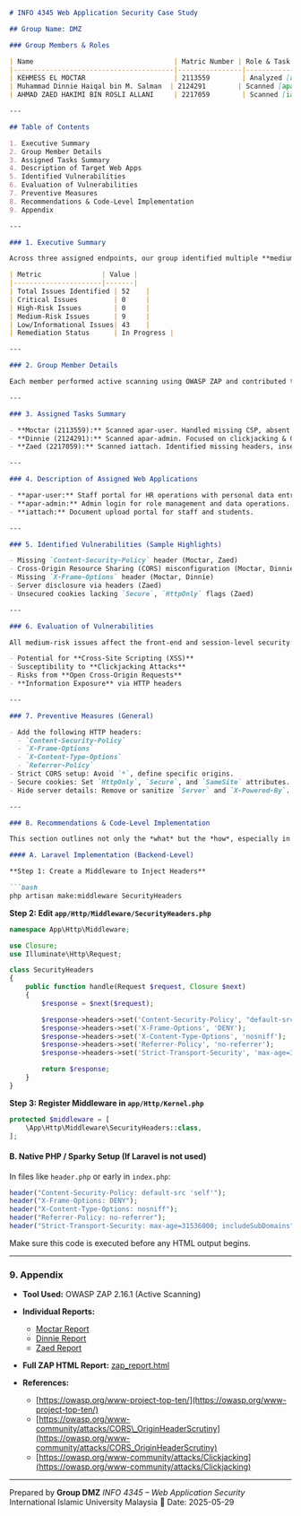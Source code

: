 ````markdown
# INFO 4345 Web Application Security Case Study

## Group Name: DMZ

### Group Members & Roles

| Name                                   | Matric Number | Role & Task Description                                                                                      |
|----------------------------------------|----------------|---------------------------------------------------------------------------------------------------------------|
| KEHMESS EL MOCTAR                      | 2113559        | Analyzed [apar-user](https://hrsystem.iium.edu.my/apar-user/), handled CSP, clickjacking, and CORS misconfig. |
| Muhammad Dinnie Haiqal bin M. Salman  | 2124291        | Scanned [apar-admin/login](https://hrsystem.iium.edu.my/apar-admin/login/), handled clickjacking & CORS issues.|
| AHMAD ZAED HAKIMI BIN ROSLI ALLANI     | 2217059        | Scanned [iattach](http://iattach.iium.edu.my/), focused on missing headers, CSP, and info leak vulnerabilities.|

---

## Table of Contents

1. Executive Summary  
2. Group Member Details  
3. Assigned Tasks Summary  
4. Description of Target Web Apps  
5. Identified Vulnerabilities  
6. Evaluation of Vulnerabilities  
7. Preventive Measures  
8. Recommendations & Code-Level Implementation  
9. Appendix  

---

### 1. Executive Summary

Across three assigned endpoints, our group identified multiple **medium-risk vulnerabilities** involving missing security headers, cross-origin misconfiguration, and information leakage. No critical or high-risk threats were discovered.

| Metric               | Value |
|----------------------|-------|
| Total Issues Identified | 52    |
| Critical Issues         | 0     |
| High-Risk Issues        | 0     |
| Medium-Risk Issues      | 9     |
| Low/Informational Issues| 43    |
| Remediation Status      | In Progress |

---

### 2. Group Member Details

Each member performed active scanning using OWASP ZAP and contributed to the evaluation and mitigation strategy collaboratively.

---

### 3. Assigned Tasks Summary

- **Moctar (2113559):** Scanned apar-user. Handled missing CSP, absent X-Frame-Options, and exposed CORS.
- **Dinnie (2124291):** Scanned apar-admin. Focused on clickjacking & CORS tests, scripted basic validation.
- **Zaed (2217059):** Scanned iattach. Identified missing headers, insecure cookies, and server header leakage.

---

### 4. Description of Assigned Web Applications

- **apar-user:** Staff portal for HR operations with personal data entry forms.
- **apar-admin:** Admin login for role management and data operations.
- **iattach:** Document upload portal for staff and students.

---

### 5. Identified Vulnerabilities (Sample Highlights)

- Missing `Content-Security-Policy` header (Moctar, Zaed)  
- Cross-Origin Resource Sharing (CORS) misconfiguration (Moctar, Dinnie)  
- Missing `X-Frame-Options` header (Moctar, Dinnie)  
- Server disclosure via headers (Zaed)  
- Unsecured cookies lacking `Secure`, `HttpOnly` flags (Zaed)

---

### 6. Evaluation of Vulnerabilities

All medium-risk issues affect the front-end and session-level security:

- Potential for **Cross-Site Scripting (XSS)**
- Susceptibility to **Clickjacking Attacks**
- Risks from **Open Cross-Origin Requests**
- **Information Exposure** via HTTP headers

---

### 7. Preventive Measures (General)

- Add the following HTTP headers:
  - `Content-Security-Policy`
  - `X-Frame-Options`
  - `X-Content-Type-Options`
  - `Referrer-Policy`
- Strict CORS setup: Avoid `*`, define specific origins.
- Secure cookies: Set `HttpOnly`, `Secure`, and `SameSite` attributes.
- Hide server details: Remove or sanitize `Server` and `X-Powered-By`.

---

### 8. Recommendations & Code-Level Implementation

This section outlines not only the *what* but the *how*, especially in **Laravel** and **PHP** frameworks:

#### A. Laravel Implementation (Backend-Level)

**Step 1: Create a Middleware to Inject Headers**

```bash
php artisan make:middleware SecurityHeaders
````

**Step 2: Edit `app/Http/Middleware/SecurityHeaders.php`**

```php
namespace App\Http\Middleware;

use Closure;
use Illuminate\Http\Request;

class SecurityHeaders
{
    public function handle(Request $request, Closure $next)
    {
        $response = $next($request);

        $response->headers->set('Content-Security-Policy', "default-src 'self'");
        $response->headers->set('X-Frame-Options', 'DENY');
        $response->headers->set('X-Content-Type-Options', 'nosniff');
        $response->headers->set('Referrer-Policy', 'no-referrer');
        $response->headers->set('Strict-Transport-Security', 'max-age=31536000; includeSubDomains');

        return $response;
    }
}
```

**Step 3: Register Middleware in `app/Http/Kernel.php`**

```php
protected $middleware = [
    \App\Http\Middleware\SecurityHeaders::class,
];
```

#### B. Native PHP / Sparky Setup (If Laravel is not used)

In files like `header.php` or early in `index.php`:

```php
header("Content-Security-Policy: default-src 'self'");
header("X-Frame-Options: DENY");
header("X-Content-Type-Options: nosniff");
header("Referrer-Policy: no-referrer");
header("Strict-Transport-Security: max-age=31536000; includeSubDomains");
```

Make sure this code is executed before any HTML output begins.

---

### 9. Appendix

* **Tool Used:** OWASP ZAP 2.16.1 (Active Scanning)
* **Individual Reports:**

  * [Moctar Report](./Moctar.rtfd)
  * [Dinnie Report](./Dinnie.rtfd)
  * [Zaed Report](./Zaed.rtfd)
* **Full ZAP HTML Report:** [zap\_report.html](./zap_report.html)
* **References:**

  * [https://owasp.org/www-project-top-ten/](https://owasp.org/www-project-top-ten/)
  * [https://owasp.org/www-community/attacks/CORS\_OriginHeaderScrutiny](https://owasp.org/www-community/attacks/CORS_OriginHeaderScrutiny)
  * [https://owasp.org/www-community/attacks/Clickjacking](https://owasp.org/www-community/attacks/Clickjacking)

---

Prepared by **Group DMZ**
*INFO 4345 – Web Application Security*
International Islamic University Malaysia
📅 Date: 2025-05-29

```
